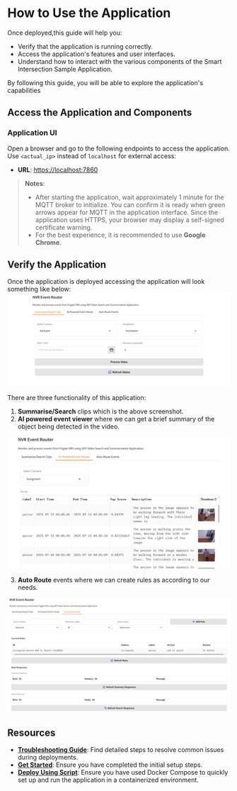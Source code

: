 # How to Use the Application

Once deployed,this guide will help you:
- Verify that the application is running correctly.
- Access the application's features and user interfaces.
- Understand how to interact with the various components of the Smart Intersection Sample Application.

By following this guide, you will be able to explore the application's capabilities

## **Access the Application and Components** ##

### **Application UI** ###

Open a browser and go to the following endpoints to access the application. Use `<actual_ip>` instead of `localhost` for external access:

- **URL**: [https://localhost:7860](https://localhost:7860)

> **Notes**:
> - After starting the application, wait approximately 1 minute for the MQTT broker to initialize. You can confirm it is ready when green arrows appear for MQTT in the application interface. Since the application uses HTTPS, your browser may display a self-signed certificate warning. 
> - For the best experience, it is recommended to use **Google Chrome**.

## Verify the Application
Once the application is deployed accessing the application will look something like below:
![Landing page](./_images/Landing-page.png)

There are three functionality of this application:
1. **Summarise/Search** clips which is the above screenshot.
2. **AI powered event viewer** where we can get a brief summary of the object being detected in the video.

![AI-events](./_images/AI-events.png)

3. **Auto Route** events where we can create rules as according to our needs.

![Event-router](./_images/Event-router.png)



## Resources

- **[Troubleshooting Guide](./support.md)**: Find detailed steps to resolve common issues during deployments.
- **[Get Started](./get-started.md)**: Ensure you have completed the initial setup steps.
- **[Deploy Using Script](./how-to-build-from-source.md)**: Ensure you have used Docker Compose to quickly set up and run the application in a containerized environment.
